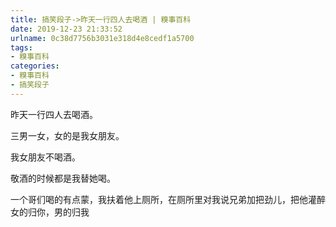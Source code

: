 ```yaml
---
title: 搞笑段子->昨天一行四人去喝酒 | 糗事百科
date: 2019-12-23 21:33:52
urlname: 0c38d7756b3031e318d4e8cedf1a5700
tags: 
- 糗事百科
categories:
- 糗事百科
- 搞笑段子
---
```

昨天一行四人去喝酒。

三男一女，女的是我女朋友。

我女朋友不喝酒。

敬酒的时候都是我替她喝。

一个哥们喝的有点蒙，我扶着他上厕所，在厕所里对我说兄弟加把劲儿，把他灌醉女的归你，男的归我


